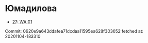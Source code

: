 # Юмадилова
- [27: WA 01](27.md)

Commit: 0920e9a643ddafea71dcdaa11595ea628f303052
 fetched at: 20201104-183310
